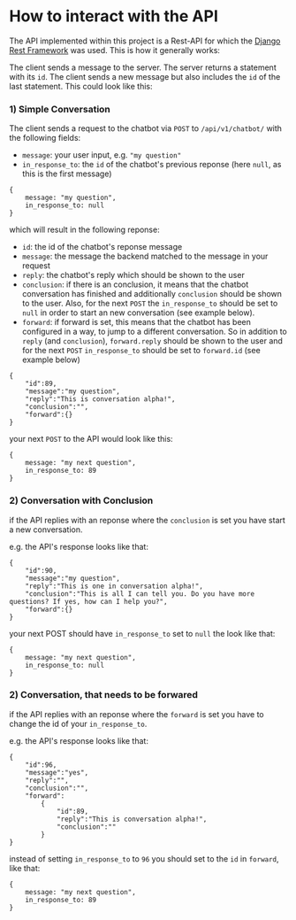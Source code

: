 How to interact with the API
=================

The API implemented within this project is a Rest-API for which the [Django Rest Framework](https://www.django-rest-framework.org/) was used. This is how it generally works:

The client sends a message to the server. The server returns a statement with its `id`. The client sends a new message but also includes the `id` of the last statement. This could look like this:

### 1) Simple Conversation

The client sends a request to the chatbot via `POST` to `/api/v1/chatbot/` with the following fields:

* `message`: your user input, e.g. `"my question"`
* `in_response_to`: the `id` of the chatbot's previous reponse (here `null`, as this is the first message) 

```
{
    message: "my question", 
    in_response_to: null
}
```

which will result in the following reponse:

* `id`: the id of the chatbot's reponse message
* `message`: the message the backend matched to the message in your request
* `reply`: the chatbot's reply which should be shown to the user
* `conclusion`: if there is an conclusion, it means that the chatbot conversation has finished and additionally `conclusion` should be shown to the user. Also, for the next `POST` the `in_response_to` should be set to `null` in order to start an new conversation (see example below).
* `forward`: if forward is set, this means that the chatbot has been configured in a way, to jump to a different conversation. So in addition to `reply` (and `conclusion`), `forward.reply` should be shown to the user and for the next `POST` `in_response_to` should be set to `forward.id` (see example below)

```
{
    "id":89,
    "message":"my question",
    "reply":"This is conversation alpha!",
    "conclusion":"",
    "forward":{}
}
```

your next `POST` to the API would look like this:

```
{
    message: "my next question", 
    in_response_to: 89
}
```

### 2) Conversation with Conclusion

if the API replies with an reponse where the `conclusion` is set you have start a new conversation. 

e.g. the API's response looks like that:
```
{
    "id":90,
    "message":"my question",
    "reply":"This is one in conversation alpha!",
    "conclusion":"This is all I can tell you. Do you have more questions? If yes, how can I help you?",
    "forward":{}
}
```

your next POST should have `in_response_to` set to `null` the look like that:
```
{
    message: "my next question", 
    in_response_to: null
}
```

### 2) Conversation, that needs to be forwared

if the API replies with an reponse where the `forward` is set you have to change the id of your `in_response_to`.

e.g. the API's response looks like that:

```
{
    "id":96,
    "message":"yes",
    "reply":"",
    "conclusion":"",
    "forward":
        {
            "id":89,
            "reply":"This is conversation alpha!",
            "conclusion":""
        }
}
```

instead of setting `in_response_to` to `96` you should set to the `id` in `forward`, like that:

```
{
    message: "my next question", 
    in_response_to: 89
}
```
